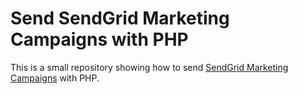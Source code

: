 # Send SendGrid Marketing Campaigns with PHP

This is a small repository showing how to send [SendGrid Marketing Campaigns](https://docs.sendgrid.com/ui/sending-email/how-to-send-email-with-marketing-campaigns) with PHP.

